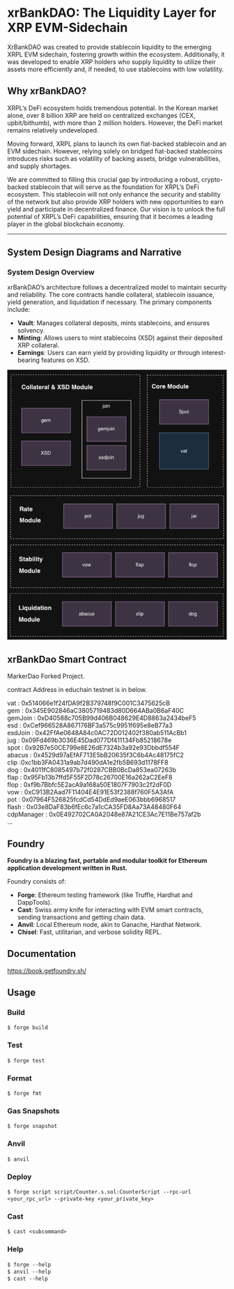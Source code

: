 # xrBankDAO: The Liquidity Layer for XRP EVM-Sidechain

XrBankDAO was created to provide stablecoin liquidity to the emerging XRPL EVM sidechain, fostering growth within the ecosystem. Additionally, it was developed to enable XRP holders who supply liquidity to utilize their assets more efficiently and, if needed, to use stablecoins with low volatility.

## Why xrBankDAO?

XRPL’s DeFi ecosystem holds tremendous potential. In the Korean market alone, over 8 billion XRP are held on centralized exchanges (CEX, upbit/bithumb), with more than 2 million holders. However, the DeFi market remains relatively undeveloped.

Moving forward, XRPL plans to launch its own fiat-backed stablecoin and an EVM sidechain. However, relying solely on bridged fiat-backed stablecoins introduces risks such as volatility of backing assets, bridge vulnerabilities, and supply shortages.

We are committed to filling this crucial gap by introducing a robust, crypto-backed stablecoin that will serve as the foundation for XRPL’s DeFi ecosystem. This stablecoin will not only enhance the security and stability of the network but also provide XRP holders with new opportunities to earn yield and participate in decentralized finance. Our vision is to unlock the full potential of XRPL’s DeFi capabilities, ensuring that it becomes a leading player in the global blockchain economy.

---

## System Design Diagrams and Narrative

### System Design Overview

xrBankDAO’s architecture follows a decentralized model to maintain security and reliability. The core contracts handle collateral, stablecoin issuance, yield generation, and liquidation if necessary. The primary components include:

- **Vault**: Manages collateral deposits, mints stablecoins, and ensures solvency.
- **Minting**: Allows users to mint stablecoins (XSD) against their deposited XRP collateral.
- **Earnings**: Users can earn yield by providing liquidity or through interest-bearing features on XSD.

![System Diagram](./Modules.png)

## xrBankDao Smart Contract

MarkerDao Forked Project.

contract Address in educhain testnet is in below.

vat : 0x514066e1f24fDA9f2B379748f9C001C3475625cB  
gem : 0x345E902846aC3805719483d80D664ABa0B6aF40C  
gemJoin : 0xD40588c705B99d406B048629E4D8863a2434beF5  
esd : 0xCef966528A867176BF3a575c9951f695e8eB77a3  
esdJoin : 0x42FfAe0648A84c0AC72D012402f380ab511AcBb1  
jug : 0x09Fd469b3036E45Dad077Df411134Fb85218678e  
spot : 0x92B7e50CE799e8E26dE7324b3a92e93Dbbdf554F  
abacus : 0x4529d97aEfAF713E5bB20635f3C6b4Ac48175fC2  
clip :0xc1bb3FA0431a9ab7d490dA1e2fb5B693d1178FF8  
dog : 0x4011fC8085497b72f0287CBB0BcDa853ea07263b  
flap : 0x95Fb13b7ffd5F55F2D78c26700E16a262aC2EeF8  
flop : 0xf9b7Bbfc5E2acA9a168a50E1807F7903c2f2dF0D  
vow : 0xC913B2Aad7F11404E4E91E53f2388f760F5A3AfA  
pot : 0x07964F526825fcdCd54DdEd9aeE063bbb6968517  
flash : 0x03e8DaF83b6fEc6c7a1cCA35FD8Aa73A48480F64  
cdpManager : 0x0E492702CA0A2048e87A21CE3Ac7E11Be757af2b  
...

## Foundry

**Foundry is a blazing fast, portable and modular toolkit for Ethereum application development written in Rust.**

Foundry consists of:

- **Forge**: Ethereum testing framework (like Truffle, Hardhat and DappTools).
- **Cast**: Swiss army knife for interacting with EVM smart contracts, sending transactions and getting chain data.
- **Anvil**: Local Ethereum node, akin to Ganache, Hardhat Network.
- **Chisel**: Fast, utilitarian, and verbose solidity REPL.

## Documentation

https://book.getfoundry.sh/

## Usage

### Build

```shell
$ forge build
```

### Test

```shell
$ forge test
```

### Format

```shell
$ forge fmt
```

### Gas Snapshots

```shell
$ forge snapshot
```

### Anvil

```shell
$ anvil
```

### Deploy

```shell
$ forge script script/Counter.s.sol:CounterScript --rpc-url <your_rpc_url> --private-key <your_private_key>
```

### Cast

```shell
$ cast <subcommand>
```

### Help

```shell
$ forge --help
$ anvil --help
$ cast --help
```
